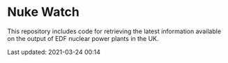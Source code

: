 # Nuke Watch

This repository includes code for retrieving the latest information available on the output of EDF nuclear power plants in the UK.

Last updated: 2021-03-24 00:14
